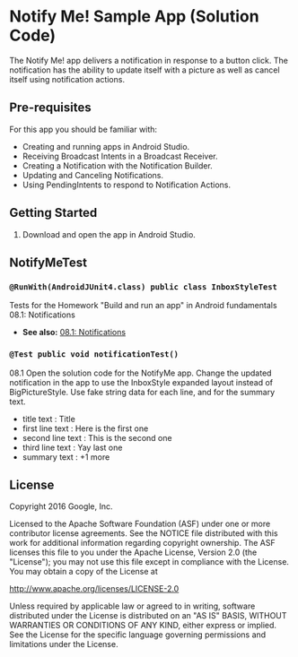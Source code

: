 Notify Me! Sample App (Solution Code)
=====================================

The Notify Me! app delivers a notification in response to a button click.
The notification has the ability to update itself with a picture as well as
cancel itself using notification actions.

Pre-requisites
--------------

For this app you should be familiar with:

* Creating and running apps in Android Studio.
* Receiving Broadcast Intents in a Broadcast Receiver.
* Creating a Notification with the Notification Builder.
* Updating and Canceling Notifications.
* Using PendingIntents to respond to Notification Actions.

Getting Started
---------------

1. Download and open the app in Android Studio.


NotifyMeTest
---------------

### `@RunWith(AndroidJUnit4.class) public class InboxStyleTest`

Tests for the Homework "Build and run an app" in Android fundamentals 08.1: Notifications

 * **See also:** <a href="https://codelabs.developers.google.com/codelabs/android-training-notifications/index.html?index=..%2F..%2Fandroid-training#10">08.1: Notifications</a>
 
### `@Test public void notificationTest()`

08.1 Open the solution code for the NotifyMe app. Change the updated notification in the app to use the InboxStyle expanded layout instead of BigPictureStyle. Use fake string data for each line, and for the summary text.
* title text : Title
* first line text : Here is the first one
* second line text : This is the second one
* third line text : Yay last one
* summary text : +1 more

License
-------

Copyright 2016 Google, Inc.

Licensed to the Apache Software Foundation (ASF) under one or more contributor
license agreements.  See the NOTICE file distributed with this work for
additional information regarding copyright ownership.  The ASF licenses this
file to you under the Apache License, Version 2.0 (the "License"); you may not
use this file except in compliance with the License.  You may obtain a copy of
the License at

  http://www.apache.org/licenses/LICENSE-2.0

Unless required by applicable law or agreed to in writing, software
distributed under the License is distributed on an "AS IS" BASIS, WITHOUT
WARRANTIES OR CONDITIONS OF ANY KIND, either express or implied.  See the
License for the specific language governing permissions and limitations under
the License.
